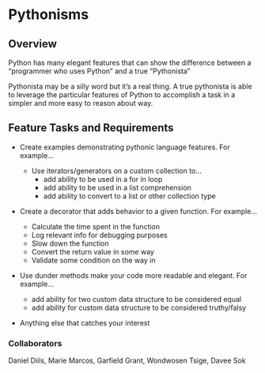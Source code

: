 # Pythonisms

## Overview

Python has many elegant features that can show the difference between a “programmer who uses Python” and a true “Pythonista”

Pythonista may be a silly word but it’s a real thing. A true pythonista is able to leverage the particular features of Python to accomplish a task in a simpler and more easy to reason about way.

## Feature Tasks and Requirements

- Create examples demonstrating pythonic language features. For example…

  - Use iterators/generators on a custom collection to…
    - add ability to be used in a for in loop
    - add ability to be used in a list comprehension
    - add ability to convert to a list or other collection type

- Create a decorator that adds behavior to a given function. For example…

  - Calculate the time spent in the function
  - Log relevant info for debugging purposes
  - Slow down the function
  - Convert the return value in some way
  - Validate some condition on the way in

- Use dunder methods make your code more readable and elegant. For example…

  - add ability for two custom data structure to be considered equal
  - add ability for custom data structure to be considered truthy/falsy

- Anything else that catches your interest

### Collaborators

Daniel Diils, Marie Marcos, Garfield Grant, Wondwosen Tsige, Davee Sok
